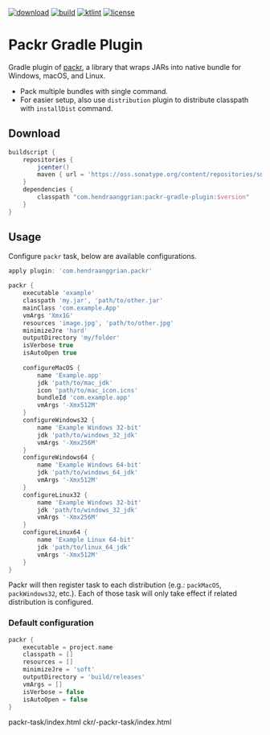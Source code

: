 [![download](https://api.bintray.com/packages/hendraanggrian/maven/packr-gradle-plugin/images/download.svg)](https://bintray.com/hendraanggrian/maven/packr-gradle-plugin/_latestVersion)
[![build](https://travis-ci.com/hendraanggrian/packr-gradle-plugin.svg)](https://travis-ci.com/hendraanggrian/packr-gradle-plugin)
[![ktlint](https://img.shields.io/badge/code%20style-%E2%9D%A4-FF4081.svg)](https://ktlint.github.io/)
[![license](https://img.shields.io/github/license/hendraanggrian/packr-gradle-plugin)](http://www.apache.org/licenses/LICENSE-2.0)

Packr Gradle Plugin
===================
Gradle plugin of [packr], a library that wraps JARs into native bundle for Windows, macOS, and Linux.
* Pack multiple bundles with single command.
* For easier setup, also use `distribution` plugin to distribute classpath with `installDist` command.

Download
--------
```gradle
buildscript {
    repositories {
        jcenter()
        maven { url = 'https://oss.sonatype.org/content/repositories/snapshots/' }
    }
    dependencies {
        classpath "com.hendraanggrian:packr-gradle-plugin:$version"
    }
}
```

Usage
-----
Configure `packr` task, below are available configurations.

```gradle
apply plugin: 'com.hendraanggrian.packr'

packr {
    executable 'example'
    classpath 'my.jar', 'path/to/other.jar'
    mainClass 'com.example.App'
    vmArgs 'Xmx1G'
    resources 'image.jpg', 'path/to/other.jpg'
    minimizeJre 'hard'
    outputDirectory 'my/folder'   
    isVerbose true
    isAutoOpen true
    
    configureMacOS {
        name 'Example.app'
        jdk 'path/to/mac_jdk'
        icon 'path/to/mac_icon.icns'
        bundleId 'com.example.app'
        vmArgs '-Xmx512M'
    }
    configureWindows32 {
        name 'Example Windows 32-bit'
        jdk 'path/to/windows_32_jdk'
        vmArgs '-Xmx256M'
    }
    configureWindows64 {
        name 'Example Windows 64-bit'
        jdk 'path/to/windows_64_jdk'
        vmArgs '-Xmx512M'
    }
    configureLinux32 {
        name 'Example Windows 32-bit'
        jdk 'path/to/windows_32_jdk'
        vmArgs '-Xmx256M'
    }
    configureLinux64 {
        name 'Example Linux 64-bit'
        jdk 'path/to/linux_64_jdk'
        vmArgs '-Xmx512M'
    }
}
```

Packr will then register task to each distribution (e.g.: `packMacOS`, `packWindows32`, etc.).
Each of those task will only take effect if related distribution is configured.

### Default configuration

```gradle
packr {
    executable = project.name
    classpath = []
    resources = []
    minimizeJre = 'soft'
    outputDirectory = 'build/releases'
    vmArgs = []
    isVerbose = false
    isAutoOpen = false
}
```
    
[packr]: https://github.com/libgdx/packr
[PackrTask]: https://hendraanggrian.github.io/packr-plugin/packr/com.hendraanggrian.packr/-packr-task/index.html

packr-task/index.html
ckr/-packr-task/index.html
